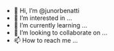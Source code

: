 - 👋 Hi, I’m @junorbenatti
- 👀 I’m interested in ...
- 🌱 I’m currently learning ...
- 💞️ I’m looking to collaborate on ...
- 📫 How to reach me ...

<!---
junorbenatti/junorbenatti is a ✨ special ✨ repository because its `README.md` (this file) appears on your GitHub profile.
You can click the Preview link to take a look at your changes.
--->
